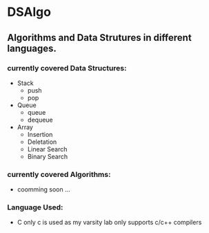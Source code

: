 # DSAlgo
## Algorithms and Data Strutures in different languages.

### currently covered Data Structures:
+ Stack
	- push
	- pop
+ Queue
	- queue
	- dequeue
+ Array
    - Insertion
    - Deletation
    - Linear Search
    - Binary Search
### currently covered Algorithms:
- coomming soon ...
### Language Used:
* C
only c is used as my varsity lab only supports c/c++ compilers
